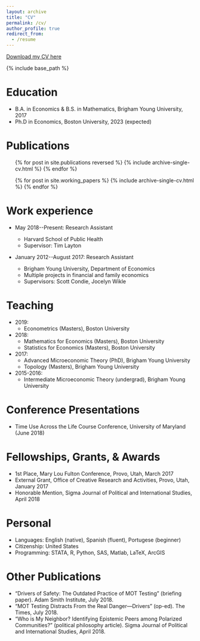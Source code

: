 ```yaml
---
layout: archive
title: "CV"
permalink: /cv/
author_profile: true
redirect_from:
  - /resume
---
```


[Download my CV here](http://alex-hoagland.github.io/files/HoaglandCV_current.pdf)

{% include base_path %}

Education
======
* B.A. in Economics & B.S. in Mathematics, Brigham Young University, 2017
* Ph.D in Economics, Boston University, 2023 (expected)

Publications
======
  <ul>{% for post in site.publications reversed %}
    {% include archive-single-cv.html %}
  {% endfor %}</ul>

  <ul>{% for post in site.working_papers %}
    {% include archive-single-cv.html %}
  {% endfor %}</ul>

Work experience
======
* May 2018--Present: Research Assistant
  * Harvard School of Public Health
  * Supervisor: Tim Layton

* January 2012--August 2017: Research Assistant
  * Brigham Young University, Department of Economics
  * Multiple projects in financial and family economics
  * Supervisors: Scott Condie, Jocelyn Wikle
  
Teaching
======
* 2019: 
   * Econometrics (Masters), Boston University
* 2018: 
   * Mathematics for Economics (Masters), Boston University
   * Statistics for Economics (Masters), Boston University
* 2017: 
   * Advanced Microeconomic Theory (PhD), Brigham Young University
   * Topology (Masters), Brigham Young University
* 2015-2016: 
   * Intermediate Microeconomic Theory (undergrad), Brigham Young University

Conference Presentations
=====
* Time Use Across the Life Course Conference, University of Maryland (June 2018)

Fellowships, Grants, & Awards
=====
* 1st Place, Mary Lou Fulton Conference, Provo, Utah, March 2017
* External Grant, Office of Creative Research and Activities, Provo, Utah, January 2017
* Honorable Mention, Sigma Journal of Political and International Studies, April 2018

Personal
=====
* Languages: English (native), Spanish (fluent), Portugese (beginner)
* Citizenship: United States
* Programming: STATA, R, Python, SAS, Matlab, LaTeX, ArcGIS

Other Publications
=====
* “Drivers of Safety: The Outdated Practice of MOT Testing” (briefing paper). Adam Smith Institute, July 2018.
* “MOT Testing Distracts From the Real Danger—Drivers” (op-ed). The Times, July 2018.
* “Who is My Neighbor? Identifying Epistemic Peers among Polarized Communities?” (political philosophy article). Sigma Journal of Political and International Studies, April 2018.
